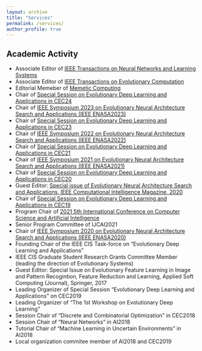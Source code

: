 ```yaml
---
layout: archive
title: "Services"
permalink: /services/
author_profile: true
---
```


## Academic Activity

* Associate Editor of [IEEE Transactions on Neural Networks and Learning Systems](https://cis.ieee.org/publications/t-neural-networks-and-learning-systems)
* Associate Editor of [IEEE Transactions on Evolutionary Computation](https://cis.ieee.org/publications/t-evolutionary-computation)
* Editorial Memeber of [Memetic Computing](https://www.springer.com/journal/12293)
* Chair of [Special Session on Evolutionary Deep Learning and Applications in CEC24](https://yn-sun.github.io/cec24.html)
* Chair of [IEEE Symposium 2023 on Evolutionary Neural Architecture Search and Applications (IEEE ENASA2023)](https://attend.ieee.org/ssci-2023/ieee-symposium-on-evolutionary-neural-architecture-search-and-applications-ieee-enasa/)
* Chair of [Special Session on Evolutionary Deep Learning and Applications in CEC23](https://yn-sun.github.io/cec23.html)
* Chair of [IEEE Symposium 2022 on Evolutionary Neural Architecture Search and Applications (IEEE ENASA2022)](https://ieeessci2022.org/symposia_enasa.html)
* Chair of [Special Session on Evolutionary Deep Learning and Applications in CEC21](https://yn-sun.github.io/cec21.html)
* Chair of [IEEE Symposium 2021 on Evolutionary Neural Architecture Search and Applications (IEEE ENASA2021)](https://attend.ieee.org/ssci-2021/ieee-symposium-on-evolutionary-neural-architecture-search-and-applications-ieee-enasa/) 
* Chair of [Special Session on Evolutionary Deep Learning and Applications in CEC20](https://yn-sun.github.io/cec20.html)
* Guest Editor: [Special issue of Evolutionary Neural Architecture Search and Applications, IEEE Computational Intelligence Magazine, 2020](https://ieeexplore.ieee.org/document/9491857)
* Chair of [Special Session on Evolutionary Deep Learning and Applications in CEC19](https://yn-sun.github.io/cec19.html)
* Program Chair of [2021 5th International Conference on Computer Science and Artificial Intelligence](http://csai.org/index.html)
* Senior Program Committee of IJCAI2021
* Chair of [IEEE Symposium 2020 on Evolutionary Neural Architecture Search and Applications (IEEE ENASA2020)](http://www.ieeessci2020.org/symposiums/enasa.html)
* Founding Chair of the IEEE CIS Task-force on “Evolutionary Deep Learning and Applications”
* IEEE CIS Graduate Student Research Grants Committee Member (leading the direction of Evolutionary Systems)
* Guest Editor: Special Issue on Evolutionary Feature Learning in Image and Pattern Recogintion, Feature Reduction and Learning, Applied Soft Computing (Journal), Springer, 2017
* Leading Organizer of Special Session “Evolutionary Deep Learning and Applications” on CEC2019
* Leading Organizer of “The 1st Workshop on Evolutionary Deep Learning”
* Session Chair of “Discrete and Combinatorial Optimization” in CEC2018
* Session Chair of “Neural Networks” in AI2018
* Tutorial Chair of “Machine Learning in Uncertain Environments” in AI2018
* Local organization commitee member of AI2018 and CEC2019

